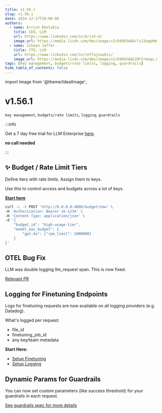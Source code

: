 ```yaml
---
title: v1.56.1
slug: v1.56.1
date: 2024-12-27T10:00:00
authors:
  - name: Krrish Dholakia
    title: CEO, LLM
    url: https://www.linkedin.com/in/krish-d/
    image_url: https://media.licdn.com/dms/image/v2/D4D03AQGrlsJ3aqpHmQ/profile-displayphoto-shrink_400_400/B4DZSAzgP7HYAg-/0/1737327772964?e=1743638400&v=beta&t=39KOXMUFedvukiWWVPHf3qI45fuQD7lNglICwN31DrI
  - name: Ishaan Jaffer
    title: CTO, LLM
    url: https://www.linkedin.com/in/reffajnaahsi/
    image_url: https://media.licdn.com/dms/image/v2/D4D03AQGiM7ZrUwqu_Q/profile-displayphoto-shrink_800_800/profile-displayphoto-shrink_800_800/0/1675971026692?e=1741824000&v=beta&t=eQnRdXPJo4eiINWTZARoYTfqh064pgZ-E21pQTSy8jc
tags: [key management, budgets/rate limits, logging, guardrails]
hide_table_of_contents: false
---
```


import Image from '@theme/IdealImage';

# v1.56.1

`key management`, `budgets/rate limits`, `logging`, `guardrails`

:::info

Get a 7 day free trial for LLM Enterprise [here](https://llm.ai/#trial).

**no call needed**

:::

## ✨ Budget / Rate Limit Tiers

Define tiers with rate limits. Assign them to keys. 

Use this to control access and budgets across a lot of keys.

**[Start here](https://docs.llm.ai/docs/proxy/rate_limit_tiers)**

```bash
curl -L -X POST 'http://0.0.0.0:4000/budget/new' \
-H 'Authorization: Bearer sk-1234' \
-H 'Content-Type: application/json' \
-d '{
    "budget_id": "high-usage-tier",
    "model_max_budget": {
        "gpt-4o": {"rpm_limit": 1000000}
    }
}'
```


## OTEL Bug Fix

LLM was double logging llm_request span. This is now fixed.

[Relevant PR](https://github.com/hanzoai/llm/pull/7435)

## Logging for Finetuning Endpoints 

Logs for finetuning requests are now available on all logging providers (e.g. Datadog). 

What's logged per request:

- file_id
- finetuning_job_id
- any key/team metadata


**Start Here:**
- [Setup Finetuning](https://docs.llm.ai/docs/fine_tuning)
- [Setup Logging](https://docs.llm.ai/docs/proxy/logging#datadog)

## Dynamic Params for Guardrails 

You can now set custom parameters (like success threshold) for your guardrails in each request.

[See guardrails spec for more details](https://docs.llm.ai/docs/proxy/guardrails/custom_guardrail#-pass-additional-parameters-to-guardrail)












